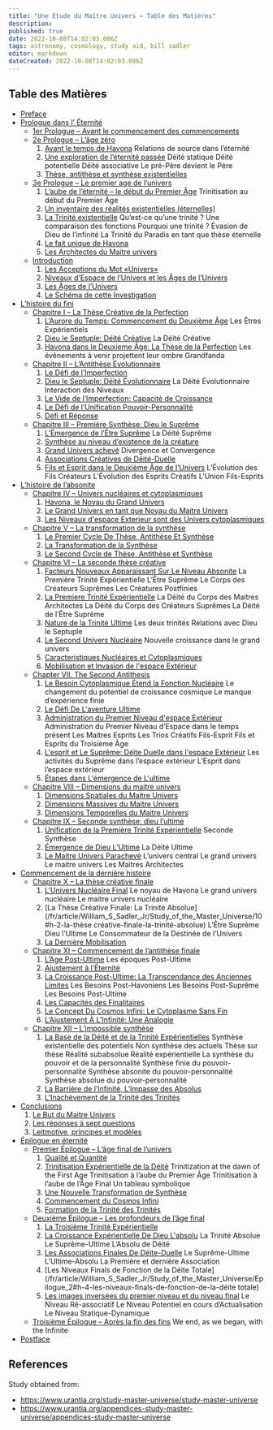 ```yaml
---
title: "Une Étude du Maître Univers – Table des Matières"
description: 
published: true
date: 2022-10-08T14:02:03.086Z
tags: astronomy, cosmology, study aid, bill sadler
editor: markdown
dateCreated: 2022-10-08T14:02:03.086Z
---
```


## Table des Matières

* [Preface](/fr/article/William_S_Sadler_Jr/Study_of_the_Master_Universe/Foreword)
* [Prologue dans l’ Éternité](/fr/article/William_S_Sadler_Jr/Study_of_the_Master_Universe/Prologue_in_eternity)
    * [1er Prologue – Avant le commencement des commencements](/fr/article/William_S_Sadler_Jr/Study_of_the_Master_Universe/Prologue_1)
    * [2e Prologue – L’âge zéro](/fr/article/William_S_Sadler_Jr/Study_of_the_Master_Universe/Prologue_2)
        1. [Avant le temps de Havona](/fr/article/William_S_Sadler_Jr/Study_of_the_Master_Universe/Prologue_2#h-1-avant-les-temps-de-havona)
            Relations de source dans l’éternité
        2. [Une exploration de l’éternité passée](/fr/article/William_S_Sadler_Jr/Study_of_the_Master_Universe/Prologue_2#h-2-une-exploration-de-l%C3%A9ternit%C3%A9-pass%C3%A9e)
            Déité statique
            Déité potentielle
            Déité associative
            Le pré-Père devient le Père
        3. [Thèse, antithèse et synthèse existentielles](/fr/article/William_S_Sadler_Jr/Study_of_the_Master_Universe/Prologue_2#h-3-th%C3%A8se-antith%C3%A8se-et-synth%C3%A8se-existentielles)
    * [3e Prologue – Le premier age de l’univers](/fr/article/William_S_Sadler_Jr/Study_of_the_Master_Universe/Prologue_3)
        1. [L’aube de l’éternité – le début du Premier Âge](/fr/article/William_S_Sadler_Jr/Study_of_the_Master_Universe/Prologue_3#h-1-laube-de-l%C3%A9ternit%C3%A9-le-commencement-du-premier-%C3%A2ge)
            Trinitisation au début du Premier Âge
        2. [Un inventaire des réalités existentielles (éternelles)](/fr/article/William_S_Sadler_Jr/Study_of_the_Master_Universe/Prologue_3#h-2-inventaire-des-realites-existentielles-%C3%A9ternelles)
        3. [La Trinité existentielle](/fr/article/William_S_Sadler_Jr/Study_of_the_Master_Universe/Prologue_3#h-3-la-trinit%C3%A9-existentielle)
            Qu’est-ce qu’une trinité ?
            Une comparaison des fonctions
            Pourquoi une trinité ?
            Évasion de Dieu de l’infinité
            La Trinité du Paradis en tant que thèse éternelle
        4. [Le fait unique de Havona](/fr/article/William_S_Sadler_Jr/Study_of_the_Master_Universe/Prologue_3#h-4-le-caract%C3%A8re-unique-de-havona)
        5. [Les Architectes du Maitre univers](/fr/article/William_S_Sadler_Jr/Study_of_the_Master_Universe/Prologue_3#h-5-les-architectes-du-maitre-univers)
    * [Introduction](/fr/article/William_S_Sadler_Jr/Study_of_the_Master_Universe/Introduction)
        1. [Les Acceptions du Mot «Univers»](/fr/article/William_S_Sadler_Jr/Study_of_the_Master_Universe/Introduction#h-1-les-accep-tions-du-mot-univers)
        2. [Niveaux d’Espace de l’Univers et les Âges de l’Univers](/fr/article/William_S_Sadler_Jr/Study_of_the_Master_Universe/Introduction#h-2-les-niveaux-despace-de-lunivers)
        3. [Les Âges de l’Univers](/fr/article/William_S_Sadler_Jr/Study_of_the_Master_Universe/Introduction#h-3-les-%C3%A2ges-de-lunivers)
        4. [Le Schéma de cette Investigation](/fr/article/William_S_Sadler_Jr/Study_of_the_Master_Universe/Introduction#h-4-schema-de-cette-investigation)
* [L’histoire du fini](/fr/article/William_S_Sadler_Jr/Study_of_the_Master_Universe/The_Finite_Story)
    * [Chapitre I – La Thèse Créative de la Perfection](/fr/article/William_S_Sadler_Jr/Study_of_the_Master_Universe/1)
        1. [L’Aurore du Temps: Commencement du Deuxième Âge](/fr/article/William_S_Sadler_Jr/Study_of_the_Master_Universe/1#h-1-l-aurore-du-temps-commencement-du-deuxième-âge)
            Les Êtres Expérientiels
        2. [Dieu le Septuple: Déité Créative](/fr/article/William_S_Sadler_Jr/Study_of_the_Master_Universe/1#h-2-dieu-le-septuple-déité-créative)
            La Déité Créative
        3. [Havona dans le Deuxieme Âge: La Thèse de la Perfection](/fr/article/William_S_Sadler_Jr/Study_of_the_Master_Universe/1#h-3-havona-dans-le-deuxieme-âge-la-thèse-de-la-perfection)
            Les événements à venir projettent leur ombre
            Grandfanda
    * [Chapitre II – L’Antithèse Évolutionnaire](/fr/article/William_S_Sadler_Jr/Study_of_the_Master_Universe/2)
        1. [Le Défi de l’Imperfection](/fr/article/William_S_Sadler_Jr/Study_of_the_Master_Universe/2#h-1-le-défi-de-l-imperfection)
        2. [Dieu le Septuple: Déité Évolutionnaire](/fr/article/William_S_Sadler_Jr/Study_of_the_Master_Universe/2#h-2-dieu-le-septuple-déité-évolutionnaire)
            La Déité Évolutionnaire
            Interaction des Niveaux
        3. [Le Vide de l’Imperfection: Capacité de Croissance](/fr/article/William_S_Sadler_Jr/Study_of_the_Master_Universe/2#h-3-le-vide-de-l-imperfection-capacité-de-croissance)
        4. [Le Défi de l’Unification Pouvoir-Personnalité](/fr/article/William_S_Sadler_Jr/Study_of_the_Master_Universe/2#h-4-le-défi-de-l’unification-pouvoir-personnalité)
        5. [Défi et Réponse](/fr/article/William_S_Sadler_Jr/Study_of_the_Master_Universe/2#h-5-défi-et-réponse)
    * [Chapitre III – Première Synthèse: Dieu le Suprême](/fr/article/William_S_Sadler_Jr/Study_of_the_Master_Universe/3)
        1. [L’Émergence de l’Être Suprême](/fr/article/William_S_Sadler_Jr/Study_of_the_Master_Universe/3#h-1-l-émergence-de-l-être-suprême)
            La Déité Suprême
        2. [Synthèse au niveau d’existence de la créature](/fr/article/William_S_Sadler_Jr/Study_of_the_Master_Universe/3#h-2-synthèse-au-niveau-d-existence-de-la-créature)
        3. [Grand Univers achevé](/fr/article/William_S_Sadler_Jr/Study_of_the_Master_Universe/3#h-3-grand-univers-achevé)
            Divergence et Convergence
        4. [Associations Créatives de Déité-Duelle](/fr/article/William_S_Sadler_Jr/Study_of_the_Master_Universe/3#h-4-associations-créatives-de-déité-duelle)
        5. [Fils et Esprit dans le Deuxième Âge de l’Univers](/fr/article/William_S_Sadler_Jr/Study_of_the_Master_Universe/3#h-5-fils-et-esprit-dans-le-deuxième-âge-de-l-univers)
            L’Évolution des Fils Créateurs
            L’Évolution des Esprits Créatifs
            L’Union Fils-Esprits
* [L’histoire de l’absonite](/fr/article/William_S_Sadler_Jr/Study_of_the_Master_Universe/The_Absonite_Story)
    * [Chapitre IV – Univers nucléaires et cytoplasmiques](/fr/article/William_S_Sadler_Jr/Study_of_the_Master_Universe/4)
        1. [Havona, le Noyau du Grand Univers](/fr/article/William_S_Sadler_Jr/Study_of_the_Master_Universe/4#h-1-havona-le-noyau-du-grand-univers)
        2. [Le Grand Univers en tant que Noyau du Maitre Univers](/fr/article/William_S_Sadler_Jr/Study_of_the_Master_Universe/4#h-2-le-grand-univers-en-tant-que-noyau-du-maitre-univers)
        3. [Les Niveaux d'espace Exterieur sont des Univers cytoplasmiques](/fr/article/William_S_Sadler_Jr/Study_of_the_Master_Universe/4#h-3-les-niveaux-d-espace-exterieur-sont-des-univers-cytoplasmiques)
    * [Chapitre V – La transformation de la synthèse](/fr/article/William_S_Sadler_Jr/Study_of_the_Master_Universe/5)
        1. [Le Premier Cycle De Thèse, Antithèse Et Synthèse](/fr/article/William_S_Sadler_Jr/Study_of_the_Master_Universe/5#h-1-le-premier-cycle-de-thèse-antithèse-et-synthèse)
        2. [La Transformation de la Synthèse](/fr/article/William_S_Sadler_Jr/Study_of_the_Master_Universe/5#h-2-la-transformation-de-la-synthèse)
        3. [Le Second Cycle de Thèse, Antithèse et Synthèse](/fr/article/William_S_Sadler_Jr/Study_of_the_Master_Universe/5#h-3-le-second-cycle-de-thèse-antithèse-et-synthèse)
    * [Chapitre VI – La seconde thèse créative](/fr/article/William_S_Sadler_Jr/Study_of_the_Master_Universe/6)
        1. [Facteurs Nouveaux Apparaissant Sur Le Niveau Absonite](/fr/article/William_S_Sadler_Jr/Study_of_the_Master_Universe/6#h-1-facteurs-nouveaux-apparaissant-sur-le-niveau-absonite)
            La Première Trinité Expérientielle
            L’Être Suprême
            Le Corps des Créateurs Suprêmes
            Les Créatures Postfinies
        2. [La Premiere Trinité Expérientielle](/fr/article/William_S_Sadler_Jr/Study_of_the_Master_Universe/6#h-2-la-premiere-trinité-expérientielle)
            La Déité du Corps des Maitres Architectes
            La Déité du Corps des Créateurs Suprêmes
            La Déité de l’Être Suprême
        3. [Nature de la Trinité Ultime](/fr/article/William_S_Sadler_Jr/Study_of_the_Master_Universe/6#h-3-nature-de-la-trinité-ultime)
            Les deux trinités
            Relations avec Dieu le Septuple
        4. [Le Second Univers Nucléaire](/fr/article/William_S_Sadler_Jr/Study_of_the_Master_Universe/6#h-4-le-second-univers-nucléaire)
            Nouvelle croissance dans le grand univers
        5. [Caracteristiques Nucléaires et Cytoplasmiques](/fr/article/William_S_Sadler_Jr/Study_of_the_Master_Universe/6#h-5-caracteristiques-nucléaires-et-cytoplasmiques)
        6. [Mobilisation et Invasion de l'espace Extérieur](/fr/article/William_S_Sadler_Jr/Study_of_the_Master_Universe/6#h-6-mobilisation-et-invasion-de-l-espace-extérieur)
    * [Chapter VII. The Second Antithesis](/fr/article/William_S_Sadler_Jr/Study_of_the_Master_Universe/7)
        1. [Le Besoin Cytoplasmique Étend la Fonction Nucléaire](/fr/article/William_S_Sadler_Jr/Study_of_the_Master_Universe/7#h-1-le-besoin-cytoplasmique-étend-la-fonction-nucléaire)
            Le changement du potentiel de croissance cosmique
            Le manque d’expérience finie
        2. [Le Défi De L'aventure Ultime](/fr/article/William_S_Sadler_Jr/Study_of_the_Master_Universe/7#h-2-le-défi-de-l-aventure-ultime)
        3. [Administration du Premier Niveau d'espace Extérieur](/fr/article/William_S_Sadler_Jr/Study_of_the_Master_Universe/7#h-3-administration-du-premier-niveau-d-espace-extérieur)
            Administration du Premier Niveau d’Espace dans le temps présent
            Les Maitres Esprits
            Les Trios Créatifs Fils-Esprit
            Fils et Esprits du Troisième Âge
        4. [L'esprit et Le Suprême: Déite Duelle dans l'espace Extérieur](/fr/article/William_S_Sadler_Jr/Study_of_the_Master_Universe/7#h-4-l-esprit-et-le-suprême-déite-duelle-dans-l-espace-extérieur)
            Les activités du Suprême dans l’espace extérieur
            L’Esprit dans l’espace extérieur
        5. [Étapes dans L'émergence de L'ultime](/fr/article/William_S_Sadler_Jr/Study_of_the_Master_Universe/7#h-5-étapes-dans-l-émergence-de-l-ultime)
    * [Chapitre VIII – Dimensions du maitre univers](/fr/article/William_S_Sadler_Jr/Study_of_the_Master_Universe/8)
        1. [Dimensions Spatiales du Maitre Univers](/fr/article/William_S_Sadler_Jr/Study_of_the_Master_Universe/8#h-1-dimensions-spatiales-du-maitre-univers)
        2. [Dimensions Massives du Maitre Univers](/fr/article/William_S_Sadler_Jr/Study_of_the_Master_Universe/8#h-2-dimensions-massives-du-maitre-univers)
        3. [Dimensions Temporelles du Maitre Univers](/fr/article/William_S_Sadler_Jr/Study_of_the_Master_Universe/8#h-3-dimensions-temporelles-du-maitre-univers)
    * [Chapitre IX – Seconde synthèse: dieu l’ultime](/fr/article/William_S_Sadler_Jr/Study_of_the_Master_Universe/9)
        1. [Unification de la Première Trinité Expérientielle](/fr/article/William_S_Sadler_Jr/Study_of_the_Master_Universe/9#h-1-unification-de-la-première-trinité-expérientielle)
            Seconde Synthèse
        2. [Émergence de Dieu L’Ultime](/fr/article/William_S_Sadler_Jr/Study_of_the_Master_Universe/9#h-2-émergence-de-dieu-l-ultime)
            La Déité Ultime
        3. [Le Maitre Univers Parachevé](/fr/article/William_S_Sadler_Jr/Study_of_the_Master_Universe/9#h-3-le-maitre-univers-parachevé)
            L’univers central
            Le grand univers
            Le maitre univers
            Les Maitres Architectes
* [Commencement de la dernière histoire](/fr/article/William_S_Sadler_Jr/Study_of_the_Master_Universe/Beginning_of_the_Last_Story)
    * [Chapitre X – La thèse créative finale](/fr/article/William_S_Sadler_Jr/Study_of_the_Master_Universe/10)
        1. [L’Univers Nucléaire Final](/fr/article/William_S_Sadler_Jr/Study_of_the_Master_Universe/10#h-1-l-univers-nucléaire-final)
            Le noyau de Havona
            Le grand univers nucléaire
            Le maitre univers nucléaire
        2. [La Thèse Créative Finale: La Trinité Absolue](/fr/article/William_S_Sadler_Jr/Study_of_the_Master_Universe/10#h-2-la-thèse créative-finale-la-trinité-absolue)
            L’Être Suprême
            Dieu l’Ultime
            Le Consommateur de la Destinée de l’Univers
        3. [La Dernière Mobilisation](/fr/article/William_S_Sadler_Jr/Study_of_the_Master_Universe/10#h-3-la-dernière-mobilisation)
    * [Chapitre XI – Commencement de l’antithèse finale](/fr/article/William_S_Sadler_Jr/Study_of_the_Master_Universe/11)
        1. [L’Age Post-Ultime](/fr/article/William_S_Sadler_Jr/Study_of_the_Master_Universe/11#h-1-l-age-post-ultime)
            Les époques Post-Ultime
        2. [Ajustement â l’Éternité](/fr/article/William_S_Sadler_Jr/Study_of_the_Master_Universe/11#h-2-ajustement-â-l-éternité)
        3. [La Croissance Post-Ultime: La Transcendance des Anciennes Limites](/fr/article/William_S_Sadler_Jr/Study_of_the_Master_Universe/11#h-3-la-croissance-post-ultime-la-transcendance-des-anciennes-limites)
            Les Besoins Post-Havoniens
            Les Besoins Post-Suprême
            Les Besoins Post-Ultime
        4. [Les Capacités des Finalitaires](/fr/article/William_S_Sadler_Jr/Study_of_the_Master_Universe/11#h-4-les-capacités-des-finalitaires)
        5. [Le Concept Du Cosmos Infini: Le Cytoplasme Sans Fin](/fr/article/William_S_Sadler_Jr/Study_of_the_Master_Universe/11#h-5-le-concept-du-cosmos-infini-le-cytoplasme-sans-fin)
        6. [L’Ajustement À L’Infinité: Une Analogie](/fr/article/William_S_Sadler_Jr/Study_of_the_Master_Universe/11#h-6-l-ajustement-à-l-infinité-une-analogie)
    * [Chapitre XII – L’impossible synthèse](/fr/article/William_S_Sadler_Jr/Study_of_the_Master_Universe/12)
        1. [La Base de la Déité et de la Trinité Expérientielles](/fr/article/William_S_Sadler_Jr/Study_of_the_Master_Universe/12#h-1-la-base-de-la-déité-et-de-la-trinité-expérientielles)
            Synthèse existentielle des potentiels
            Non synthèse des actuels
            Thèse sur thèse
            Réalité subabsolue
            Réalité expérientielle
            La synthèse du pouvoir et de la personnalité
            Synthèse finie du pouvoir-personnalité
            Synthèse absonite du pouvoir-personnalité
            Synthèse absolue du pouvoir-personnalité
        2. [La Barrière de l’Infinité, L’Impasse des Absolus](/fr/article/William_S_Sadler_Jr/Study_of_the_Master_Universe/12#h-2-la-barrière-de-l-infinité-l-impasse-des-absolus)
        3. [L’Inachèvement de la Trinité des Trinités](/fr/article/William_S_Sadler_Jr/Study_of_the_Master_Universe/12#h-3-l-inachèvement-de-la-trinité-des-trinités)
* [Conclusions](/fr/article/William_S_Sadler_Jr/Study_of_the_Master_Universe/Conclusions)
    1. [Le But du Maitre Univers](/fr/article/William_S_Sadler_Jr/Study_of_the_Master_Universe/Conclusions#h-1-le-but-du-maitre-univers)
    2. [Les réponses à sept questions](/fr/article/William_S_Sadler_Jr/Study_of_the_Master_Universe/Conclusions#h-2-les-réponses-à-sept-questions)
    3. [Leitmotive, principes et modèles](/fr/article/William_S_Sadler_Jr/Study_of_the_Master_Universe/Conclusions#h-3-leitmotive-principes-et-modèles)
* [Épilogue en éternité](/fr/article/William_S_Sadler_Jr/Study_of_the_Master_Universe/Conclusions)
    * [Premier Épilogue – L’âge final de l’univers](/fr/article/William_S_Sadler_Jr/Study_of_the_Master_Universe/Epilogue_1)
        1. [Qualité et Quantité](/fr/article/William_S_Sadler_Jr/Study_of_the_Master_Universe/Epilogue_1#h-1-qualité-et-quantité)
        2. [Trinitisation Expérientielle de la Déité](/fr/article/William_S_Sadler_Jr/Study_of_the_Master_Universe/Epilogue_1#h-2-trinitisation-expérientielle-de-la-déité)
            Trinitization at the dawn of the First Age
            Trinitisation à l’aube du Premier Âge
            Trinitisation à l’aube de l’Âge Final
            Un tableau symbolique
        3. [Une Nouvelle Transformation de Synthèse](/fr/article/William_S_Sadler_Jr/Study_of_the_Master_Universe/Epilogue_1#h-3-une-nouvelle-transformation-de-synthèse)
        4. [Commencement du Cosmos Infini](/fr/article/William_S_Sadler_Jr/Study_of_the_Master_Universe/Epilogue_1#h-4-commencement-du-cosmos-infini)
        5. [Formation de la Trinité des Trinités](/fr/article/William_S_Sadler_Jr/Study_of_the_Master_Universe/Epilogue_1#h-5-formation-de-la-trinité-des-trinités)
    * [Deuxième Épilogue – Les profondeurs de l’âge final](/fr/article/William_S_Sadler_Jr/Study_of_the_Master_Universe/Epilogue_2)
        1. [La Troisième Trinité Expérientielle](/fr/article/William_S_Sadler_Jr/Study_of_the_Master_Universe/Epilogue_2#h-1-la-troisième-trinité-expérientielle)
        2. [La Croissance Expérientielle De Dieu L'absolu](/fr/article/William_S_Sadler_Jr/Study_of_the_Master_Universe/Epilogue_2#h-2-la-croissance-expérientielle-de-dieu-l-absolu)
            La Trinité Absolue
            Le Suprême-Ultime
            L’Absolu de Déité
        3. [Les Associations Finales De Déite-Duelle](/fr/article/William_S_Sadler_Jr/Study_of_the_Master_Universe/Epilogue_2#h-3-les-associations-finales-de-déite-duelle)
            Le Suprême-Ultime
            L’Ultime-Absolu
            La Première et dernière Association
        4. [Les Niveaux Finals de Fonction de la Déite Totale](/fr/article/William_S_Sadler_Jr/Study_of_the_Master_Universe/Epilogue_2#h-4-les-niveaux-finals-de-fonction-de-la-déite totale)
        5. [Les images inversées du premier niveau et du niveau final](/fr/article/William_S_Sadler_Jr/Study_of_the_Master_Universe/Epilogue_2#h-5-les-images-inversées-du-premier-niveau-et-du-niveau-final)
            Le Niveau Ré-associatif
            Le Niveau Potentiel en cours d’Actualisation
            Le Niveau Statique-Dynamique
    * [Troisième Épilogue – Après la fin des fins](/fr/article/William_S_Sadler_Jr/Study_of_the_Master_Universe/Epilogue_3)
        We end, as we began, with the Infinite
* [Postface](/fr/article/William_S_Sadler_Jr/Study_of_the_Master_Universe/Afterword)

## References

Study obtained from:
- https://www.urantia.org/study-master-universe/study-master-universe
- https://www.urantia.org/appendices-study-master-universe/appendices-study-master-universe





